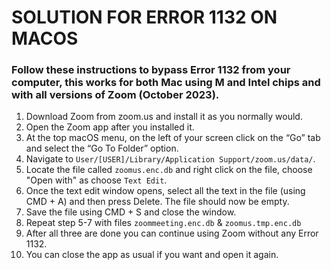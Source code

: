 # SOLUTION FOR ERROR 1132 ON MACOS
### Follow these instructions to bypass Error 1132 from your computer, this works for both Mac using M and Intel chips and with all versions of Zoom (October 2023).

1. Download Zoom from zoom.us and install it as you normally would.
2. Open the Zoom app after you installed it.
3. At the top macOS menu, on the left of your screen click on the “Go” tab and select the “Go To Folder” option.
4. Navigate to `User/[USER]/Library/Application Support/zoom.us/data/`.
5. Locate the file called  `zoomus.enc.db` and right click on the file, choose "Open with" as choose `Text Edit`.
6. Once the text edit window opens, select all the text in the file (using CMD + A) and then press Delete. The file should now be empty.
7. Save the file using CMD + S and close the window.
8. Repeat step 5-7 with files `zoommeeting.enc.db` & `zoomus.tmp.enc.db`
9. After all three are done you can continue using Zoom without any Error 1132.
10. You can close the app as usual if you want and open it again.
